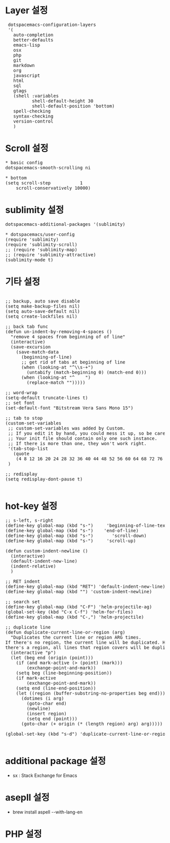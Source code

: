 Layer 설정
============
<pre>
 dotspacemacs-configuration-layers
 '(
   auto-completion
   better-defaults
   emacs-lisp
   osx
   php
   git
   markdown
   org
   javascript
   html
   sql
   gtags
   (shell :variables
          shell-default-height 30
          shell-default-position 'bottom)
   spell-checking
   syntax-checking
   version-control
   )
</pre>

Scroll 설정
=============
<pre>
* basic config
dotspacemacs-smooth-scrolling ni

* bottom
(setq scroll-step           1
    scroll-conservatively 10000)
</pre>

sublimity 설정
=============
<pre>
dotspacemacs-additional-packages '(sublimity)

* dotspacemacs/user-config
(require 'sublimity)
(require 'sublimity-scroll)
;; (require 'sublimity-map)
;; (require 'sublimity-attractive)
(sublimity-mode t)
</pre>

기타 설정
=============

<pre>

;; backup, auto save disable
(setq make-backup-files nil)
(setq auto-save-default nil)
(setq create-lockfiles nil)

;; back tab func
(defun un-indent-by-removing-4-spaces ()
  "remove 4 spaces from beginning of of line"
  (interactive)
  (save-excursion
    (save-match-data
      (beginning-of-line)
      ;; get rid of tabs at beginning of line
      (when (looking-at "^\\s-+")
        (untabify (match-beginning 0) (match-end 0)))
      (when (looking-at "^    ")
        (replace-match "")))))
        
;; word-wrap
(setq-default truncate-lines t)
;; set font
(set-default-font "Bitstream Vera Sans Mono 15")

;; tab to stop
(custom-set-variables
 ;; custom-set-variables was added by Custom.
 ;; If you edit it by hand, you could mess it up, so be careful.
 ;; Your init file should contain only one such instance.
 ;; If there is more than one, they won't work right.
 '(tab-stop-list
   (quote
    (4 8 12 16 20 24 28 32 36 40 44 48 52 56 60 64 68 72 76 80 84 88 92 96 100 104 108 112 116 120)))
 )

;; redisplay
(setq redisplay-dont-pause t)

</pre>

hot-key 설정
=============
<pre>
;; s-left, s-right
(define-key global-map (kbd "s-<left>")     'beginning-of-line-text)
(define-key global-map (kbd "s-<right>")    'end-of-line)
(define-key global-map (kbd "s-<up>")       'scroll-down)
(define-key global-map (kbd "s-<down>")     'scroll-up)

(defun custom-indent-newline ()
  (interactive)
  (default-indent-new-line)
  (indent-relative)
  )

;; RET indent
(define-key global-map (kbd "RET") 'default-indent-new-line)
(define-key global-map (kbd "<C-return>") 'custom-indent-newline)

;; search set
(define-key global-map (kbd "C-F") 'helm-projectile-ag)
(global-set-key (kbd "C-x C-f") 'helm-for-files)
(define-key global-map (kbd "C-,") 'helm-projectile)

;; duplicate line
(defun duplicate-current-line-or-region (arg)
  "Duplicates the current line or region ARG times.
If there's no region, the current line will be duplicated. However, if
there's a region, all lines that region covers will be duplicated."
  (interactive "p")
  (let (beg end (origin (point)))
    (if (and mark-active (> (point) (mark)))
        (exchange-point-and-mark))
    (setq beg (line-beginning-position))
    (if mark-active
        (exchange-point-and-mark))
    (setq end (line-end-position))
    (let ((region (buffer-substring-no-properties beg end)))
      (dotimes (i arg)
        (goto-char end)
        (newline)
        (insert region)
        (setq end (point)))
      (goto-char (+ origin (* (length region) arg) arg)))))

(global-set-key (kbd "s-d") 'duplicate-current-line-or-region)

</pre>

additional package 설정
=============
* sx : Stack Exchange for Emacs

asepll 설정
=============
* brew install aspell --with-lang-en


PHP 설정
=============
